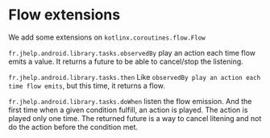 # Flow extensions

We add some extensions on `kotlinx.coroutines.flow.Flow`

`fr.jhelp.android.library.tasks.observedBy` play an action each time flow emits a value.
It returns a future to be able to cancel/stop the listening.

`fr.jhelp.android.library.tasks.then` Like `observedBy play an action each time flow emits`, but this
time,
it returns a flow.

`fr.jhelp.android.library.tasks.doWhen` listen the flow emission. And the first time when a given
condition fulfill,
an action is played. The action is played only one time.
The returned future is a way to cancel litening and not do the action before the condition met.
